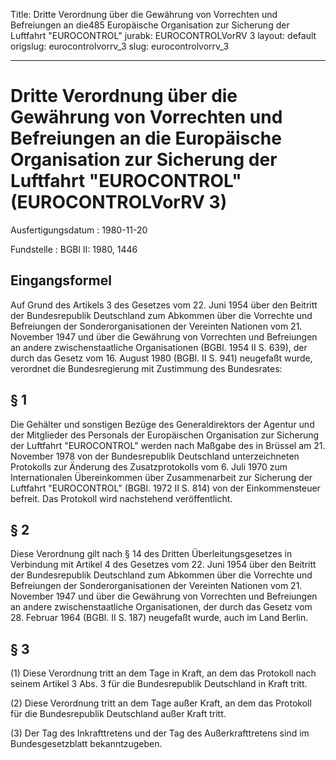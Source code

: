 Title: Dritte Verordnung über die Gewährung von Vorrechten und Befreiungen an die485
  Europäische Organisation zur Sicherung der Luftfahrt "EUROCONTROL"
jurabk: EUROCONTROLVorRV 3
layout: default
origslug: eurocontrolvorrv_3
slug: eurocontrolvorrv_3

---

# Dritte Verordnung über die Gewährung von Vorrechten und Befreiungen an die Europäische Organisation zur Sicherung der Luftfahrt "EUROCONTROL" (EUROCONTROLVorRV 3)

Ausfertigungsdatum
:   1980-11-20

Fundstelle
:   BGBl II: 1980, 1446



## Eingangsformel

Auf Grund des Artikels 3 des Gesetzes vom 22. Juni 1954 über den
Beitritt der Bundesrepublik Deutschland zum Abkommen über die
Vorrechte und Befreiungen der Sonderorganisationen der Vereinten
Nationen vom 21. November 1947 und über die Gewährung von Vorrechten
und Befreiungen an andere zwischenstaatliche Organisationen (BGBl.
1954 II S. 639), der durch das Gesetz vom 16. August 1980 (BGBl. II S.
941) neugefaßt wurde, verordnet die Bundesregierung mit Zustimmung des
Bundesrates:


## § 1

Die Gehälter und sonstigen Bezüge des Generaldirektors der Agentur und
der Mitglieder des Personals der Europäischen Organisation zur
Sicherung der Luftfahrt "EUROCONTROL" werden nach Maßgabe des in
Brüssel am 21. November 1978 von der Bundesrepublik Deutschland
unterzeichneten Protokolls zur Änderung des Zusatzprotokolls vom 6.
Juli 1970 zum Internationalen Übereinkommen über Zusammenarbeit zur
Sicherung der Luftfahrt "EUROCONTROL" (BGBl. 1972 II S. 814) von der
Einkommensteuer befreit. Das Protokoll wird nachstehend
veröffentlicht.


## § 2

Diese Verordnung gilt nach § 14 des Dritten Überleitungsgesetzes in
Verbindung mit Artikel 4 des Gesetzes vom 22. Juni 1954 über den
Beitritt der Bundesrepublik Deutschland zum Abkommen über die
Vorrechte und Befreiungen der Sonderorganisationen der Vereinten
Nationen vom 21. November 1947 und über die Gewährung von Vorrechten
und Befreiungen an andere zwischenstaatliche Organisationen, der durch
das Gesetz vom 28. Februar 1964 (BGBl. II S. 187) neugefaßt wurde,
auch im Land Berlin.


## § 3

(1) Diese Verordnung tritt an dem Tage in Kraft, an dem das Protokoll
nach seinem Artikel 3 Abs. 3 für die Bundesrepublik Deutschland in
Kraft tritt.

(2) Diese Verordnung tritt an dem Tage außer Kraft, an dem das
Protokoll für die Bundesrepublik Deutschland außer Kraft tritt.

(3) Der Tag des Inkrafttretens und der Tag des Außerkrafttretens sind
im Bundesgesetzblatt bekanntzugeben.

